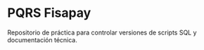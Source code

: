 # PQRS Fisapay
Repositorio de práctica para controlar versiones de scripts SQL y documentación técnica.
